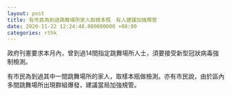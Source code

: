 ```yaml
---
layout: post
title: 有市民為到過跳舞場所家人取樣本瓶　有人建議加強規管
date: 2020-11-22 12:24:48.000000000 +08:00
categories: rthk
---
```


政府刊憲要求本月內，曾到過14間指定跳舞場所人士，須要接受新型冠狀病毒強制檢測。

有市民為到過其中一間跳舞場所的家人，取樣本瓶做檢測。亦有市民說，由於區內多間跳舞場所出現群組爆發，建議當局加強規管。
